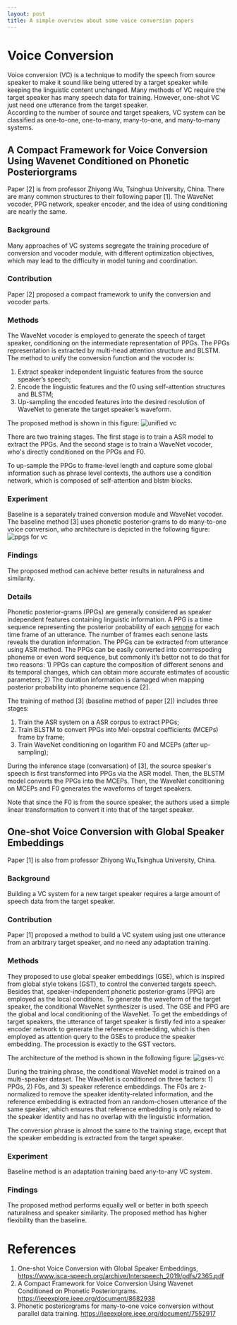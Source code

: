 ```yaml
---
layout: post
title: A simple overview about some voice conversion papers
---
```


# Voice Conversion
Voice conversion (VC) is a technique to modify the speech from source speaker to make it sound like being uttered by a target speaker while keeping the linguistic content unchanged.
Many methods of VC require the target speaker has many speech data for training. However, one-shot VC just need one utterance from the target speaker.  
According to the number of source and target speakers, VC system can be classified as one-to-one, one-to-many, many-to-one, and many-to-many systems. 

## A Compact Framework for Voice Conversion Using Wavenet Conditioned on Phonetic Posteriorgrams
Paper [2] is from professor Zhiyong Wu, Tsinghua University, China.
There are many common structures to their following paper [1].  The WaveNet vocoder, PPG network, speaker encoder, and the idea of using conditioning are nearly the same.
### Background
Many approaches  of VC systems segregate the training procedure of conversion and vocoder module, with different optimization objectives, which may lead to the difficulty in model tuning and coordination.
### Contribution
Paper [2] proposed a compact framework to unify the conversion and vocoder parts.
### Methods
The WaveNet vocoder is employed to generate the speech of target speaker, conditioning on the intermediate representation of PPGs. 
The PPGs representation is extracted by multi-head attention structure and BLSTM. 
The method to unify the conversion function and the vocoder is:
1. Extract speaker independent linguistic features from the source speaker’s speech;
2. Encode the linguistic features and the f0 using self-attention structures and BLSTM;
3. Up-sampling the encoded features into the desired resolution of WaveNet to generate the target speaker’s waveform.

The proposed method is shown in this figure:
![unified vc](/assets/image/voice_conversion/unified_vc.png)

There are two training stages. The first stage is to train a ASR model to extract the PPGs. And the second stage is to train a WaveNet vocoder, who's directly conditioned on the PPGs and F0.

To up-sample the PPGs to frame-level length and capture some global information such as phrase level contexts, the authors use a condition network, which is composed of self-attention and blstm blocks. 

### Experiment
Baseline is a separately trained conversion module and WaveNet vocoder. 
The baseline method [3] uses phonetic posterior-grams to do many-to-one voice conversion, who architecture is depicted in the following figure:
![ppgs for vc](/assets/image/voice_conversion/ppg_vc.png)

### Findings
The proposed method can achieve better results in naturalness and similarity.

### Details
Phonetic posterior-grams (PPGs) are generally considered as speaker independent features containing linguistic information. A PPG is a time sequence representing the posterior probability of each [senone](https://stats.stackexchange.com/q/342497) for each time frame of an utterance. The number of frames each senone lasts reveals the duration information. The PPGs can be extracted from utterance using ASR method. The PPGs can be easily converted into conrrespoding phoneme or even word sequence, but commonly it’s bettor not to do that for two reasons: 1) PPGs can capture the composition of different senons and its temporal changes, which can obtain more accurate estimates of acoustic parameters; 2) The duration information is damaged when mapping posterior probability into phoneme sequence [2].

The training of method [3] (baseline method of paper [2]) includes three stages:

1. Train the ASR system on a ASR corpus to extract PPGs;
2. Train BLSTM to convert PPGs into Mel-cepstral coefficients (MCEPs) frame by frame;
3. Train WaveNet conditioning on logarithm F0 and MCEPs (after up-sampling);

During the inference stage (conversation) of [3], the source speaker's speech is first transformed into PPGs via the ASR model. Then, the BLSTM model converts the PPGs into the MCEPs. Then, the WaveNet conditioning on MCEPs and F0 generates the waveforms of target speakers.

Note that since the F0 is from the source speaker, the authors used a simple linear transformation to convert it into that of the target speaker.

## One-shot Voice Conversion with Global Speaker Embeddings
Paper [1] is also from professor Zhiyong Wu,Tsinghua University, China.
### Background
Building a VC system for a new target speaker requires a large amount of speech data from the target speaker.
### Contribution
Paper [1]  proposed a method to build a VC system using just one utterance from an arbitrary target speaker, and no need any adaptation training. 
### Methods
They proposed to use global speaker embeddings (GSE), which is inspired from global style tokens (GST), to control the converted targets speech. Besides that, speaker-independent phonetic  posterior-grams (PPG) are employed as the local conditions.
To generate the waveform of the target speaker, the conditional WaveNet synthesizer is used. The GSE and PPG are the global and local conditioning of the WaveNet. 
To get the embeddings  of target speakers, the utterance of target speaker is firstly fed into a speaker encoder network to generate the reference embedding, which is then employed as attention query to the GSEs  to produce the speaker embedding. The procession is exactly to the GST vectors.

The architecture of the method is shown in the following figure:
![gses-vc](/assets/image/voice_conversion/one-shot-vc.png)

During the training phrase, the conditional WaveNet model is trained on a multi-speaker dataset. The WaveNet is conditioned on three factors: 1) PPGs, 2) F0s, and 3) speaker reference embeddings. The F0s are z-normalized to remove the speaker identity-related information, and the reference embedding is extracted from an random-chosen utterance of the same speaker, which ensures that reference embedding is only related to the speaker identity and has no overlap with the linguistic information. 

The conversion phrase is almost the same to the training stage, except that the speaker embedding is extracted from the target speaker.

### Experiment
Baseline method is an adaptation training baed any-to-any VC system.
### Findings
The proposed method performs equally well or better in both speech naturalness and speaker similarity. 
The proposed method has higher flexibility than the baseline.

# References
1. One-shot Voice Conversion with Global Speaker Embeddings, https://www.isca-speech.org/archive/Interspeech_2019/pdfs/2365.pdf
2. A Compact Framework for Voice Conversion Using Wavenet Conditioned on Phonetic Posteriorgrams. https://ieeexplore.ieee.org/document/8682938
3. Phonetic posteriorgrams for many-to-one voice conversion without parallel data training. https://ieeexplore.ieee.org/document/7552917
